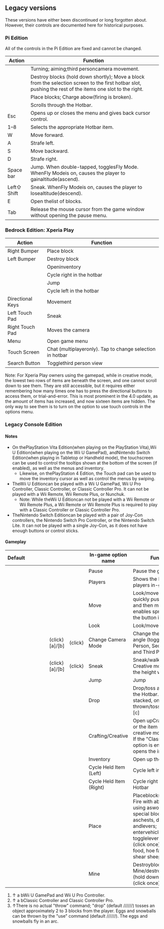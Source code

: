 ## Legacy versions
These versions have either been discontinued or long forgotten about. However, their controls are documented here for historical purposes.

### Pi Edition
All of the controls in the Pi Edition are fixed and cannot be changed.

| Action      | Function                                                                                                                                                  |
|-------------|-----------------------------------------------------------------------------------------------------------------------------------------------------------|
|             | Turning; aiming;third personcamera movement.                                                                                                              |
|             | Destroy blocks (hold down shortly); Move a block from the selection screen to the first hotbar slot, pushing the rest of the items one slot to the right. |
|             | Place blocks; Charge abow(firing is broken).                                                                                                              |
|             | Scrolls through the Hotbar.                                                                                                                               |
| Esc         | Opens up or closes the menu and gives back cursor control.                                                                                                |
| 1–8         | Selects the appropriate Hotbar item.                                                                                                                      |
| W           | Move forward.                                                                                                                                             |
| A           | Strafe left.                                                                                                                                              |
| S           | Move backward.                                                                                                                                            |
| D           | Strafe right.                                                                                                                                             |
| Space bar   | Jump. When double-tapped, togglesFly Mode. WhenFly Modeis on, causes the player to gainaltitude(ascend).                                                  |
| Left⇧ Shift | Sneak. WhenFly Modeis on, causes the player to losealtitude(descend).                                                                                     |
| E           | Open thelist of blocks.                                                                                                                                   |
| Tab         | Release the mouse cursor from the game window without opening the pause menu.                                                                             |

### Bedrock Edition: Xperia Play
| Action           | Function                                                  |
|------------------|-----------------------------------------------------------|
| Right Bumper     | Place block                                               |
| Left Bumper      | Destroy block                                             |
|                  | Openinventory                                             |
|                  | Cycle right in the hotbar                                 |
|                  | Jump                                                      |
|                  | Cycle left in the hotbar                                  |
| Directional Keys | Movement                                                  |
| Left Touch Pad   | Sneak                                                     |
| Right Touch Pad  | Moves the camera                                          |
| Menu             | Open game menu                                            |
| Touch Screen     | Chat (multiplayeronly). Tap to change selection in hotbar |
| Search Button    | Togglethird person view                                   |

Note: For Xperia Play owners using the gamepad, while in creative mode, the lowest two rows of items are beneath the screen, and one cannot scroll down to see them. They are still accessible, but it requires either remembering how many times one has to press the directional buttons to access them, or trial-and-error. This is most prominent in the 4.0 update, as the amount of items has increased, and now sixteen items are hidden. The only way to see them is to turn on the option to use touch controls in the options menu.

### Legacy Console Edition
#### Notes
- On thePlayStation Vita Edition(when playing on the PlayStation Vita),Wii U Edition(when playing on the Wii U GamePad), andNintendo Switch Edition(when playing in Tabletop or Handheld mode), the touchscreen can be used to control the tooltips shown at the bottom of the screen (if enabled), as well as the menus and inventory.
	- Likewise, on thePlayStation 4 Edition, the Touch pad can be used to move the inventory cursor as well as control the menus by swiping.
- TheWii U Editioncan be played with a Wii U GamePad, Wii U Pro Controller, Classic Controller, or Classic Controller Pro. It can not be played with a Wii Remote, Wii Remote Plus, or Nunchuk.
	- Note: While theWii U Editioncan not be played with a Wii Remote or Wii Remote Plus, a Wii Remote or Wii Remote Plus is required to play with a Classic Controller or Classic Controller Pro.
- TheNintendo Switch Editioncan be played with a pair of Joy-Con controllers, the Nintendo Switch Pro Controller, or the Nintendo Switch Lite. It can not be played with a single Joy-Con, as it does not have enough buttons or control sticks.

#### Gameplay


| Default |  |  |  |  |                |         | In-game option name     | Function                                                                                                                                                                                         |
|---------|--|--|--|--|----------------|---------|-------------------------|--------------------------------------------------------------------------------------------------------------------------------------------------------------------------------------------------|
|         |  |  |  |  |                |         |                         |                                                                                                                                                                                                  |
|         |  |  |  |  |                |         | Pause                   | Pause the game                                                                                                                                                                                   |
|         |  |  |  |  |                |         | Players                 | Shows the list of players in-game.                                                                                                                                                               |
|         |  |  |  |  |                |         | Move                    | Look/move; when quickly pushed forward and then moved, enables sprinting while the button is held.                                                                                               |
|         |  |  |  |  |                |         | Look                    | Look/move                                                                                                                                                                                        |
|         |  |  |  |  | (click)[a]/[b] | (click) | Change Camera Mode      | Change the camera angle (toggles First Person, Second Person, and Third Person view)                                                                                                             |
|         |  |  |  |  | (click)[a]/[b] | (click) | Sneak                   | Sneak/walk or in Creative mode, to lower the height while flying.                                                                                                                                |
|         |  |  |  |  |                |         | Jump                    | Jump                                                                                                                                                                                             |
|         |  |  |  |  |                |         | Drop                    | Drop/toss an item from the Hotbar. Ifitemsare stacked, only one gets thrown/tossed/dropped.[c]                                                                                                   |
|         |  |  |  |  |                |         | Crafting/Creative       | Open upCraftingmenu, or the item list if in creative mode<br/>If the "Classic Crafting" option is enabled, it opens the inventory.                                                               |
|         |  |  |  |  |                |         | Inventory               | Open up theInventory                                                                                                                                                                             |
|         |  |  |  |  |                |         | Cycle Held Item (Left)  | Cycle left in the Hotbar                                                                                                                                                                         |
|         |  |  |  |  |                |         | Cycle Held Item (Right) | Cycle right in the Hotbar                                                                                                                                                                        |
|         |  |  |  |  |                |         | Place                   | Placeblocks;<br/>Fire with abow; block using asword; use special blocks such aschests, doors, andlevers; entervehicles; togglelevers/doors (click once)Also: Eat food, hoe farmland, shear sheep |
|         |  |  |  |  |                |         | Mine                    | Destroyblocks;<br/>Mine/destroy blocks (hold down); attack (click once).                                                                                                                         |

1. ↑ a bWii U GamePad and Wii U Pro Controller.
2. ↑ a bClassic Controller and Classic Controller Pro.
3. ↑There is no actual "throw" command; "drop" (default //////) tosses an object approximately 2 to 3 blocks from the player. Eggs and snowballs can be thrown by the "use" command (default //////). The eggs and snowballs fly in an arc.

